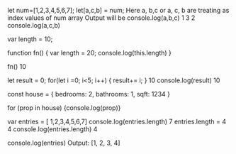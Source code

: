 <!-- JS Quiz -1 -->

let num=[1,2,3,4,5,6,7];
let[a,c,b] = num;
Here a, b,c or a, c, b are treating as index values of num array
Output will be
console.log(a,b,c)
1 3 2
console.log(a,c,b)

<!--JS Quiz -2  -->
var length = 10;

function fn() {
    var length = 20;
    console.log(this.length)
}

fn()
10

<!-- JS Quiz -3  -->
let result = 0;
for(let i =0; i<5; i++) {
    result+= i;
}
10
console.log(result)
10

<!-- JS Quiz -4  -->

<!-- The keyword "in" returns the object keys and the keyword "of" returns the object values.-->
<!-- Actually should say "for (let prop)" , otherwise it won't recognize prop or any other iterator name.

With this change, it will log the properties (3rd answer).

bedrooms
bathrooms
sqft

To log the result like first one we should say:

for (let prop in house) {console.log(`${prop}: ${house[prop]}`)} -->
const house = {
bedrooms: 2,
bathrooms: 1,
sqft: 1234
}

for (prop in house) {console.log(prop)}


<!-- JS quiz -5-->
<!-- Use length to resize an array in JavaScript-->
var entries = [ 1,2,3,4,5,6,7]
console.log(entries.length)
7
entries.length = 4
4
console.log(entries.length)
4

console.log(entries)
Output:
[1, 2, 3, 4]